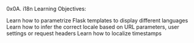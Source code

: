0x0A. i18n
Learning Objectives:

Learn how to parametrize Flask templates to display different languages
Learn how to infer the correct locale based on URL parameters, user settings or request headers
Learn how to localize timestamps